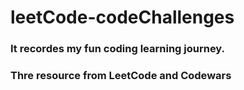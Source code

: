 # leetCode-codeChallenges
### It recordes my fun coding learning journey.
### Thre resource from LeetCode and Codewars
